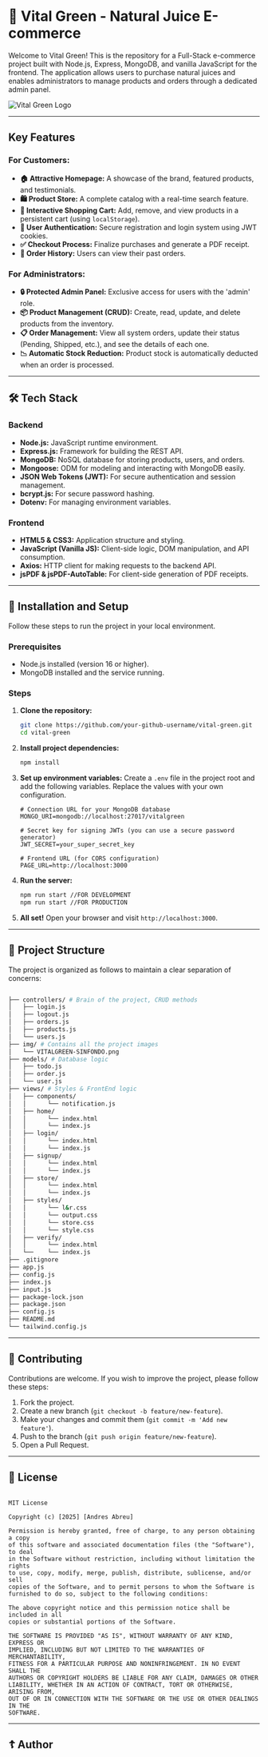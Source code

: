 # 🌿 Vital Green - Natural Juice E-commerce

Welcome to Vital Green! This is the repository for a Full-Stack e-commerce project built with Node.js, Express, MongoDB, and vanilla JavaScript for the frontend. The application allows users to purchase natural juices and enables administrators to manage products and orders through a dedicated admin panel.

![Vital Green Logo](https://raw.githubusercontent.com/leftv13/vital-green/main/imgs/VITALGREEN-SINFONDO.png) 
<!-- Replace 'your-github-username/vital-green' with the actual URL of your repository once you upload it to GitHub -->

---

##  Key Features

### For Customers:
-   **🏠 Attractive Homepage:** A showcase of the brand, featured products, and testimonials.
-   **🛍️ Product Store:** A complete catalog with a real-time search feature.
-   **🛒 Interactive Shopping Cart:** Add, remove, and view products in a persistent cart (using `localStorage`).
-   **🔐 User Authentication:** Secure registration and login system using JWT cookies.
-   **✅ Checkout Process:** Finalize purchases and generate a PDF receipt.
-   **📄 Order History:** Users can view their past orders.

### For Administrators:
-   **🔒 Protected Admin Panel:** Exclusive access for users with the 'admin' role.
-   **📦 Product Management (CRUD):** Create, read, update, and delete products from the inventory.
-   **📋 Order Management:** View all system orders, update their status (Pending, Shipped, etc.), and see the details of each one.
-   **📉 Automatic Stock Reduction:** Product stock is automatically deducted when an order is processed.

---

## 🛠️ Tech Stack

### Backend
-   **Node.js:** JavaScript runtime environment.
-   **Express.js:** Framework for building the REST API.
-   **MongoDB:** NoSQL database for storing products, users, and orders.
-   **Mongoose:** ODM for modeling and interacting with MongoDB easily.
-   **JSON Web Tokens (JWT):** For secure authentication and session management.
-   **bcrypt.js:** For secure password hashing.
-   **Dotenv:** For managing environment variables.

### Frontend
-   **HTML5 & CSS3:** Application structure and styling.
-   **JavaScript (Vanilla JS):** Client-side logic, DOM manipulation, and API consumption.
-   **Axios:** HTTP client for making requests to the backend API.
-   **jsPDF & jsPDF-AutoTable:** For client-side generation of PDF receipts.

---

## 🚀 Installation and Setup

Follow these steps to run the project in your local environment.

### Prerequisites
-   Node.js installed (version 16 or higher).
-   MongoDB installed and the service running.

### Steps

1.  **Clone the repository:**
    ```bash
    git clone https://github.com/your-github-username/vital-green.git
    cd vital-green
    ```

2.  **Install project dependencies:**
    ```bash
    npm install
    ```

3.  **Set up environment variables:**
    Create a `.env` file in the project root and add the following variables. Replace the values with your own configuration.

    ```env
    # Connection URL for your MongoDB database
    MONGO_URI=mongodb://localhost:27017/vitalgreen

    # Secret key for signing JWTs (you can use a secure password generator)
    JWT_SECRET=your_super_secret_key

    # Frontend URL (for CORS configuration)
    PAGE_URL=http://localhost:3000
    ```

4.  **Run the server:**
    ```bash
    npm run start //FOR DEVELOPMENT
    npm run start //FOR PRODUCTION
    ```

5.  **All set!** Open your browser and visit `http://localhost:3000`.

---

## 📂 Project Structure

The project is organized as follows to maintain a clear separation of concerns:

 ```bash

├── controllers/ # Brain of the project, CRUD methods
│   ├── login.js
│   ├── logout.js
│   ├── orders.js
│   ├── products.js
│   └── users.js        
├── img/ # Contains all the project images
│   └── VITALGREEN-SINFONDO.png  
├── models/ # Database logic
│   ├── todo.js          
│   ├── order.js          
│   └── user.js
├── views/ # Styles & FrontEnd logic
│   ├── components/           
│   │      └── notification.js
│   ├── home/           
│   │      └── index.html
│   │      └── index.js
│   ├── login/
│   │      └── index.html
│   │      └── index.js
│   ├── signup/           
│   │      └── index.html
│   │      └── index.js
│   ├── store/           
│   │      └── index.html
│   │      └── index.js
│   ├── styles/           
│   │      └── l&r.css
│   │      └── output.css
│   │      └── store.css
│   │      └── style.css
│   ├── verify/           
│   │      └── index.html
│   └──    └── index.js
├── .gitignore               
├── app.js
├── config.js
├── index.js
├── input.js
├── package-lock.json
├── package.json
├── config.js
├── README.md
└── tailwind.config.js

 ```
---

## 🤝 Contributing

Contributions are welcome. If you wish to improve the project, please follow these steps:
1.  Fork the project.
2.  Create a new branch (`git checkout -b feature/new-feature`).
3.  Make your changes and commit them (`git commit -m 'Add new feature'`).
4.  Push to the branch (`git push origin feature/new-feature`).
5.  Open a Pull Request.

---

## 📄 License
```

MIT License

Copyright (c) [2025] [Andres Abreu]

Permission is hereby granted, free of charge, to any person obtaining a copy
of this software and associated documentation files (the "Software"), to deal
in the Software without restriction, including without limitation the rights
to use, copy, modify, merge, publish, distribute, sublicense, and/or sell
copies of the Software, and to permit persons to whom the Software is
furnished to do so, subject to the following conditions:

The above copyright notice and this permission notice shall be included in all
copies or substantial portions of the Software.

THE SOFTWARE IS PROVIDED "AS IS", WITHOUT WARRANTY OF ANY KIND, EXPRESS OR
IMPLIED, INCLUDING BUT NOT LIMITED TO THE WARRANTIES OF MERCHANTABILITY,
FITNESS FOR A PARTICULAR PURPOSE AND NONINFRINGEMENT. IN NO EVENT SHALL THE
AUTHORS OR COPYRIGHT HOLDERS BE LIABLE FOR ANY CLAIM, DAMAGES OR OTHER
LIABILITY, WHETHER IN AN ACTION OF CONTRACT, TORT OR OTHERWISE, ARISING FROM,
OUT OF OR IN CONNECTION WITH THE SOFTWARE OR THE USE OR OTHER DEALINGS IN THE
SOFTWARE.

```
---
## ☦ Author